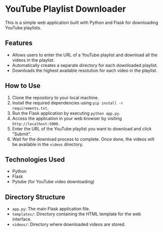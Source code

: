 # YouTube Playlist Downloader

This is a simple web application built with Python and Flask for downloading YouTube playlists.

## Features
- Allows users to enter the URL of a YouTube playlist and download all the videos in the playlist.
- Automatically creates a separate directory for each downloaded playlist.
- Downloads the highest available resolution for each video in the playlist.

## How to Use
1. Clone the repository to your local machine.
2. Install the required dependencies using `pip install -r requirements.txt`.
3. Run the Flask application by executing `python app.py`.
4. Access the application in your web browser by visiting `http://localhost:5000`.
5. Enter the URL of the YouTube playlist you want to download and click "Submit".
6. Wait for the download process to complete. Once done, the videos will be available in the `videos` directory.

## Technologies Used
- Python
- Flask
- Pytube (for YouTube video downloading)

## Directory Structure
- `app.py`: The main Flask application file.
- `templates/`: Directory containing the HTML template for the web interface.
- `videos/`: Directory where downloaded videos are stored.


